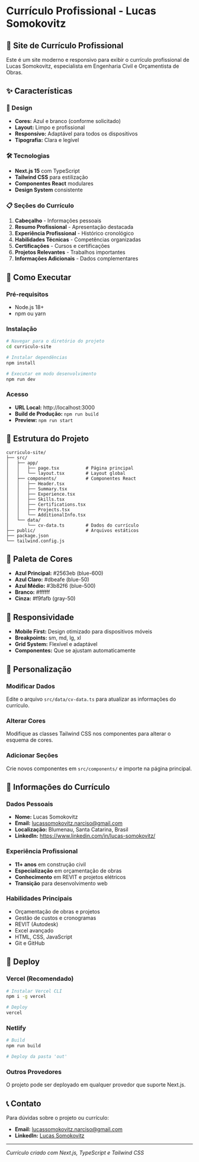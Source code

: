 # Currículo Profissional - Lucas Somokovitz

## 🚀 Site de Currículo Profissional

Este é um site moderno e responsivo para exibir o currículo profissional de Lucas Somokovitz, especialista em Engenharia Civil e Orçamentista de Obras.

## ✨ Características

### 🎨 Design
- **Cores:** Azul e branco (conforme solicitado)
- **Layout:** Limpo e profissional
- **Responsivo:** Adaptável para todos os dispositivos
- **Tipografia:** Clara e legível

### 🛠️ Tecnologias
- **Next.js 15** com TypeScript
- **Tailwind CSS** para estilização
- **Componentes React** modulares
- **Design System** consistente

### 📋 Seções do Currículo
1. **Cabeçalho** - Informações pessoais
2. **Resumo Profissional** - Apresentação destacada
3. **Experiência Profissional** - Histórico cronológico
4. **Habilidades Técnicas** - Competências organizadas
5. **Certificações** - Cursos e certificações
6. **Projetos Relevantes** - Trabalhos importantes
7. **Informações Adicionais** - Dados complementares

## 🚀 Como Executar

### Pré-requisitos
- Node.js 18+ 
- npm ou yarn

### Instalação
```bash
# Navegar para o diretório do projeto
cd curriculo-site

# Instalar dependências
npm install

# Executar em modo desenvolvimento
npm run dev
```

### Acesso
- **URL Local:** http://localhost:3000
- **Build de Produção:** `npm run build`
- **Preview:** `npm run start`

## 📁 Estrutura do Projeto

```
curriculo-site/
├── src/
│   ├── app/
│   │   ├── page.tsx          # Página principal
│   │   └── layout.tsx        # Layout global
│   ├── components/           # Componentes React
│   │   ├── Header.tsx
│   │   ├── Summary.tsx
│   │   ├── Experience.tsx
│   │   ├── Skills.tsx
│   │   ├── Certifications.tsx
│   │   ├── Projects.tsx
│   │   └── AdditionalInfo.tsx
│   └── data/
│       └── cv-data.ts        # Dados do currículo
├── public/                   # Arquivos estáticos
├── package.json
└── tailwind.config.js
```

## 🎨 Paleta de Cores

- **Azul Principal:** #2563eb (blue-600)
- **Azul Claro:** #dbeafe (blue-50) 
- **Azul Médio:** #3b82f6 (blue-500)
- **Branco:** #ffffff
- **Cinza:** #f9fafb (gray-50)

## 📱 Responsividade

- **Mobile First:** Design otimizado para dispositivos móveis
- **Breakpoints:** sm, md, lg, xl
- **Grid System:** Flexível e adaptável
- **Componentes:** Que se ajustam automaticamente

## 🔧 Personalização

### Modificar Dados
Edite o arquivo `src/data/cv-data.ts` para atualizar as informações do currículo.

### Alterar Cores
Modifique as classes Tailwind CSS nos componentes para alterar o esquema de cores.

### Adicionar Seções
Crie novos componentes em `src/components/` e importe na página principal.

## 📄 Informações do Currículo

### Dados Pessoais
- **Nome:** Lucas Somokovitz
- **Email:** lucassomokovitz.narciso@gmail.com
- **Localização:** Blumenau, Santa Catarina, Brasil
- **LinkedIn:** https://www.linkedin.com/in/lucas-somokovitz/

### Experiência Profissional
- **11+ anos** em construção civil
- **Especialização** em orçamentação de obras
- **Conhecimento** em REVIT e projetos elétricos
- **Transição** para desenvolvimento web

### Habilidades Principais
- Orçamentação de obras e projetos
- Gestão de custos e cronogramas
- REVIT (Autodesk)
- Excel avançado
- HTML, CSS, JavaScript
- Git e GitHub

## 🚀 Deploy

### Vercel (Recomendado)
```bash
# Instalar Vercel CLI
npm i -g vercel

# Deploy
vercel
```

### Netlify
```bash
# Build
npm run build

# Deploy da pasta 'out'
```

### Outros Provedores
O projeto pode ser deployado em qualquer provedor que suporte Next.js.

## 📞 Contato

Para dúvidas sobre o projeto ou currículo:
- **Email:** lucassomokovitz.narciso@gmail.com
- **LinkedIn:** [Lucas Somokovitz](https://www.linkedin.com/in/lucas-somokovitz/)

---

*Currículo criado com Next.js, TypeScript e Tailwind CSS*
